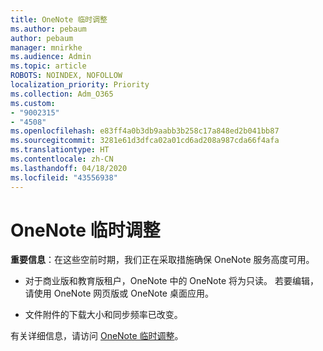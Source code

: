 ```yaml
---
title: OneNote 临时调整
ms.author: pebaum
author: pebaum
manager: mnirkhe
ms.audience: Admin
ms.topic: article
ROBOTS: NOINDEX, NOFOLLOW
localization_priority: Priority
ms.collection: Adm_O365
ms.custom:
- "9002315"
- "4508"
ms.openlocfilehash: e83ff4a0b3db9aabb3b258c17a848ed2b041bb87
ms.sourcegitcommit: 3281e61d3dfca02a01cd6ad208a987cda66f4afa
ms.translationtype: HT
ms.contentlocale: zh-CN
ms.lasthandoff: 04/18/2020
ms.locfileid: "43556938"
---
```

# <a name="onenote-temporary-adjustments"></a>OneNote 临时调整

**重要信息**：在这些空前时期，我们正在采取措施确保 OneNote 服务高度可用。

- 对于商业版和教育版租户，OneNote 中的 OneNote 将为只读。 若要编辑，请使用 OneNote 网页版或 OneNote 桌面应用。

- 文件附件的下载大小和同步频率已改变。

有关详细信息，请访问 [OneNote 临时调整](https://techcommunity.microsoft.com/t5/onenote-service-updates/awareness-of-temporary-adjustments-in-microsoft-onenote/m-p/1248100)。
